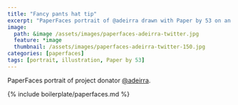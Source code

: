```yaml
---
title: "Fancy pants hat tip"
excerpt: "PaperFaces portrait of @adeirra drawn with Paper by 53 on an iPad."
image: 
  path: &image /assets/images/paperfaces-adeirra-twitter.jpg 
  feature: *image
  thumbnail: /assets/images/paperfaces-adeirra-twitter-150.jpg
categories: [paperfaces]
tags: [portrait, illustration, Paper by 53]
---
```


PaperFaces portrait of project donator [@adeirra](https://twitter.com/adeirra).

{% include boilerplate/paperfaces.md %}
